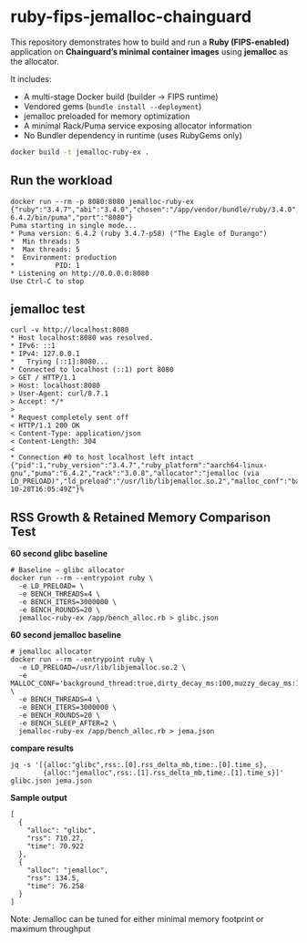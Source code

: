 # ruby-fips-jemalloc-chainguard

This repository demonstrates how to build and run a **Ruby (FIPS-enabled)** application on **Chainguard’s minimal container images** using **jemalloc** as the allocator.

It includes:
- A multi-stage Docker build (builder → FIPS runtime)
- Vendored gems (`bundle install --deployment`)
- jemalloc preloaded for memory optimization
- A minimal Rack/Puma service exposing allocator information
- No Bundler dependency in runtime (uses RubyGems only)

```bash
docker build -t jemalloc-ruby-ex .
```

## Run the workload

```
docker run --rm -p 8080:8080 jemalloc-ruby-ex
{"ruby":"3.4.7","abi":"3.4.0","chosen":"/app/vendor/bundle/ruby/3.4.0","bin":"/app/vendor/bundle/ruby/3.4.0/gems/puma-6.4.2/bin/puma","port":"8080"}
Puma starting in single mode...
* Puma version: 6.4.2 (ruby 3.4.7-p58) ("The Eagle of Durango")
*  Min threads: 5
*  Max threads: 5
*  Environment: production
*          PID: 1
* Listening on http://0.0.0.0:8080
Use Ctrl-C to stop
```

## jemalloc test

```
curl -v http://localhost:8080
* Host localhost:8080 was resolved.
* IPv6: ::1
* IPv4: 127.0.0.1
*   Trying [::1]:8080...
* Connected to localhost (::1) port 8080
> GET / HTTP/1.1
> Host: localhost:8080
> User-Agent: curl/8.7.1
> Accept: */*
>
* Request completely sent off
< HTTP/1.1 200 OK
< Content-Type: application/json
< Content-Length: 304
<
* Connection #0 to host localhost left intact
{"pid":1,"ruby_version":"3.4.7","ruby_platform":"aarch64-linux-gnu","puma":"6.4.2","rack":"3.0.8","allocator":"jemalloc (via LD_PRELOAD)","ld_preload":"/usr/lib/libjemalloc.so.2","malloc_conf":"background_thread:true,metadata_thp:auto,dirty_decay_ms:500,muzzy_decay_ms:500","time":"2025-10-28T16:05:49Z"}%
```

## RSS Growth & Retained Memory Comparison Test

**60 second glibc baseline**
```
# Baseline – glibc allocator
docker run --rm --entrypoint ruby \
  -e LD_PRELOAD= \
  -e BENCH_THREADS=4 \
  -e BENCH_ITERS=3000000 \
  -e BENCH_ROUNDS=20 \
  jemalloc-ruby-ex /app/bench_alloc.rb > glibc.json
```

**60 second jemalloc baseline**

```
# jemalloc allocator
docker run --rm --entrypoint ruby \
  -e LD_PRELOAD=/usr/lib/libjemalloc.so.2 \
  -e MALLOC_CONF='background_thread:true,dirty_decay_ms:100,muzzy_decay_ms:100,retain:false,narenas:2' \
  -e BENCH_THREADS=4 \
  -e BENCH_ITERS=3000000 \
  -e BENCH_ROUNDS=20 \
  -e BENCH_SLEEP_AFTER=2 \
  jemalloc-ruby-ex /app/bench_alloc.rb > jema.json
```

**compare results**

```
jq -s '[{alloc:"glibc",rss:.[0].rss_delta_mb,time:.[0].time_s},
        {alloc:"jemalloc",rss:.[1].rss_delta_mb,time:.[1].time_s}]' glibc.json jema.json
```

**Sample output**

```
[
  {
    "alloc": "glibc",
    "rss": 710.27,
    "time": 70.922
  },
  {
    "alloc": "jemalloc",
    "rss": 134.5,
    "time": 76.258
  }
]
```

Note: Jemalloc can be tuned for either minimal memory footprint or maximum throughput

